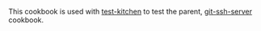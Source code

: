 This cookbook is used with [test-kitchen](http://kitchen.ci/) to test the parent, [git-ssh-server](https://supermarket.getchef.com/cookbooks/git-ssh-server) cookbook.

